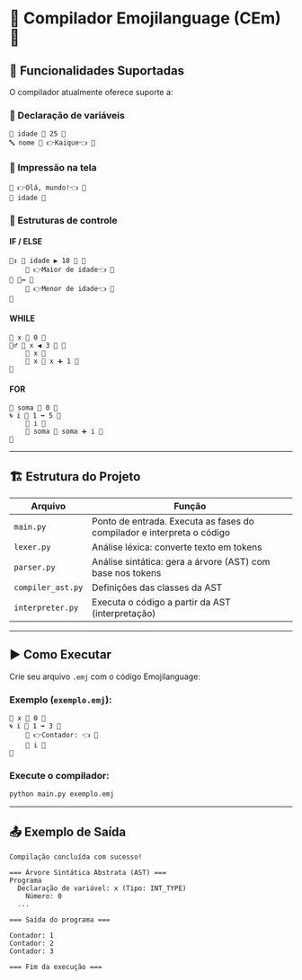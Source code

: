 
# 🐍 Compilador Emojilanguage (CEm) 🚀

## 🎯 Funcionalidades Suportadas

O compilador atualmente oferece suporte a:

### 📌 Declaração de variáveis

```emj
🔢 idade 🟰 25 🛑
🔤 nome 🟰 👉Kaique👈 🛑
```

### 📌 Impressão na tela

```emj
👀 👉Olá, mundo!👈 🛑
👀 idade 🛑
```

### 📌 Estruturas de controle

#### IF / ELSE

```emj
🙂‍↕️ 🫸 idade ▶️ 18 🫷 🤜
    👀 👉Maior de idade👈 🛑
🤛 🙂‍↔️ 🤜
    👀 👉Menor de idade👈 🛑
🤛
```

#### WHILE

```emj
🔢 x 🟰 0 🛑
🤸‍♂️ 🫸 x ◀️ 3 🫷 🤜
    👀 x 🛑
    🔢 x 🟰 x ➕ 1 🛑
🤛
```

#### FOR

```emj
🔢 soma 🟰 0 🛑
🌀 i 🟰 1 ➡️ 5 🤜
    👀 i 🛑
    🔢 soma 🟰 soma ➕ i 🛑
🤛
```

---

## 🏗️ Estrutura do Projeto

| Arquivo            | Função                                                              |
|--------------------|---------------------------------------------------------------------|
| `main.py`          | Ponto de entrada. Executa as fases do compilador e interpreta o código |
| `lexer.py`         | Análise léxica: converte texto em tokens                           |
| `parser.py`        | Análise sintática: gera a árvore (AST) com base nos tokens         |
| `compiler_ast.py`  | Definições das classes da AST                                      |
| `interpreter.py`   | Executa o código a partir da AST (interpretação)                   |

---

## ▶️ Como Executar

Crie seu arquivo `.emj` com o código Emojilanguage:

### Exemplo (`exemplo.emj`):

```emj
🔢 x 🟰 0 🛑
🌀 i 🟰 1 ➡️ 3 🤜
    👀 👉Contador: 👈 🛑
    👀 i 🛑
🤛
```

### Execute o compilador:

```bash
python main.py exemplo.emj
```

---

## 📤 Exemplo de Saída

```
Compilação concluída com sucesso!

=== Árvore Sintática Abstrata (AST) ===
Programa
  Declaração de variável: x (Tipo: INT_TYPE)
    Número: 0
  ...

=== Saída do programa ===

Contador: 1
Contador: 2
Contador: 3

=== Fim da execução ===
```

